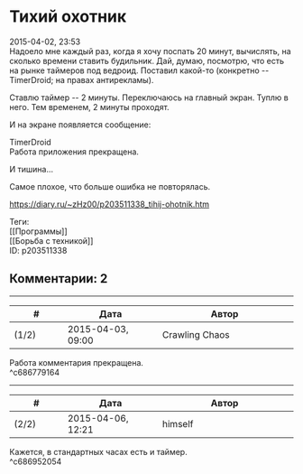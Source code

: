 Тихий охотник
=============

  
2015-04-02, 23:53  
 Надоело мне каждый раз, когда я хочу поспать 20 минут, вычислять, на сколько времени ставить будильник. Дай, думаю, посмотрю, что есть на рынке таймеров под ведроид. Поставил какой-то (конкретно -- TimerDroid; на правах антирекламы).   
   
 Ставлю таймер -- 2 минуты. Переключаюсь на главный экран. Туплю в него. Тем временем, 2 минуты проходят.   
   
 И на экране появляется сообщение:   
   
  TimerDroid   
 Работа приложения прекращена.    
   
 И тишина...   
   
 Самое плохое, что больше ошибка не повторялась.   
  
<https://diary.ru/~zHz00/p203511338_tihij-ohotnik.htm>  
  
Теги:  
[[Программы]]  
[[Борьба с техникой]]  
ID: p203511338  


Комментарии: 2
--------------

  


---



|         #         |              Дата              |                     Автор                     |           ID           |
| --- | --- | --- | --- |
| (1/2) | 2015-04-03, 09:00 | Crawling Chaos | c686779164 |

  
 Работа комментария прекращена.   
 ^c686779164

---



|         #         |              Дата              |                     Автор                     |           ID           |
| --- | --- | --- | --- |
| (2/2) | 2015-04-06, 12:21 | himself | c686952054 |

  
 Кажется, в стандартных часах есть и таймер.   
 ^c686952054